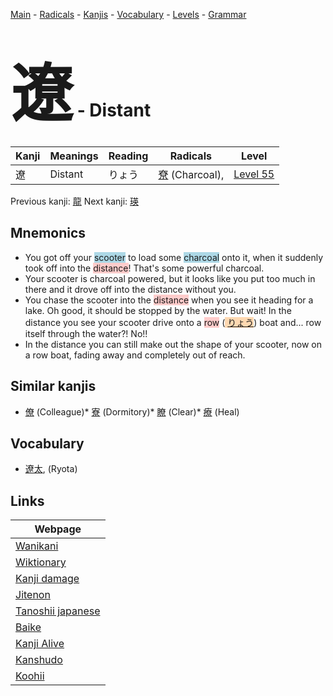 <style> bigfont {font-size: 100px}</style>
[Main](../index.md) -
[Radicals](../radicals.md) -
[Kanjis](../kanjis.md) -
[Vocabulary](../vocabulary.md) -
[Levels](../levels.md) -
[Grammar](../grammar.md)
# <bigfont> 遼</bigfont> - Distant 

| Kanji | Meanings | Reading | Radicals | Level |
| --- | --- | --- | --- | --- |
| 遼 | Distant | りょう | [尞](../radicals/尞.md) (Charcoal),  | [Level 55](../levels/wk_level55.md) |

Previous kanji: [龍](龍.md) Next kanji: [瑛](瑛.md) 

## Mnemonics
 * You got off your <span style="background-color:#ADD8E6"> scooter</span> to load some <span style="background-color:#ADD8E6"> charcoal</span> onto it, when it suddenly took off into the <span style="background-color:#ffcccb"> distance</span>! That's some powerful charcoal.
* Your scooter is charcoal powered, but it looks like you put too much in there and it drove off into the distance without you.
* You chase the scooter into the <span style="background-color:#ffcccb"> distance</span> when you see it heading for a lake. Oh good, it should be stopped by the water. But wait! In the distance you see your scooter drive onto a <span style="background-color:#ffcccb"> row</span> (<span style="background-color:#fed8b1"> [りょう](https://jisho.org/search/りょう)</span>) boat and... row itself through the water?! No!!
* In the distance you can still make out the shape of your scooter, now on a row boat, fading away and completely out of reach.


## Similar kanjis
 * [僚](僚.md) (Colleague)* [寮](寮.md) (Dormitory)* [瞭](瞭.md) (Clear)* [療](療.md) (Heal)


## Vocabulary
 * [遼太](../vocabulary/遼.md), (Ryota)



## Links 

| Webpage |
| --- |
| [Wanikani          ](https://www.wanikani.com/kanji/遼) |
| [Wiktionary        ](https://en.wiktionary.org/wiki/遼) |
| [Kanji damage      ](http://www.kanjidamage.com/kanji/search?utf8=✓&q=遼) |
| [Jitenon           ](https://jitenon.com/kanji/遼) |
| [Tanoshii japanese ](https://www.tanoshiijapanese.com/dictionary/kanji.cfm?k=遼) |
| [Baike             ](https://baike.baidu.com/item/遼) |
| [Kanji Alive       ](https://app.kanjialive.com/遼) |
| [Kanshudo          ](https://www.kanshudo.com/searchmn?q=遼) |
| [Koohii            ](https://kanji.koohii.com/study/kanji/遼) |
